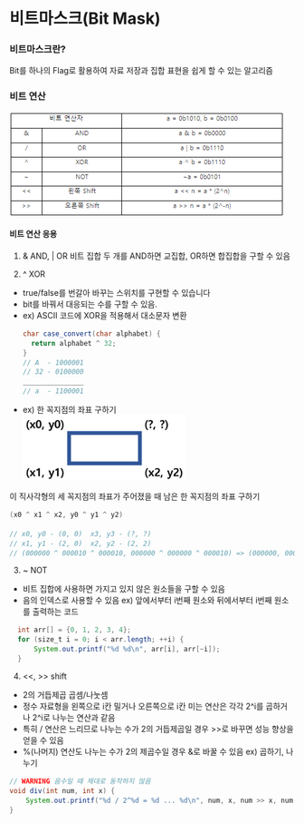 # 비트마스크(Bit Mask)

### 비트마스크란?
Bit를 하나의 Flag로 활용하여 자료 저장과 집합 표현을 쉽게 할 수 있는 알고리즘


### 비트 연산
![비트마스크](../Algorithm/Image/bit연산.png)


#### 비트 연산 응용

1) & AND, | OR
  비트 집합 두 개를 AND하면 교집합, OR하면 합집합을 구할 수 있음

2) ^ XOR
  - true/false를 번갈아 바꾸는 스위치를 구현할 수 있습니다
  - bit를 바꿔서 대응되는 수를 구할 수 있음.
  - ex) ASCII 코드에 XOR을 적용해서 대소문자 변환
    ``` java
    char case_convert(char alphabet) {
      return alphabet ^ 32;
    }
    // A  - 1000001
    // 32 - 0100000
    _______________
    // a  - 1100001 
    ```
  - ex) 한 꼭지점의 좌표 구하기<br>
  ![비트마스크](../Algorithm/Image/bitmask-2.png)
  
  이 직사각형의 세 꼭지점의 좌표가 주어졌을 때 남은 한 꼭지점의 좌표 구하기
  
  ``` java 
  (x0 ^ x1 ^ x2, y0 ^ y1 ^ y2)
  
  // x0, y0 - (0, 0)  x3, y3 - (?, ?)
  // x1, y1 - (2, 0)  x2, y2 - (2, 2)
  // (000000 ^ 000010 ^ 000010, 000000 ^ 000000 ^ 000010) => (000000, 000010) => (2, 2)
  ```

3) ~ NOT
  - 비트 집합에 사용하면 가지고 있지 않은 원소들을 구할 수 있음
  - 음의 인덱스로 사용할 수 있음
  ex) 앞에서부터 i번째 원소와 뒤에서부터 i번째 원소를 출력하는 코드
  ``` java
    int arr[] = {0, 1, 2, 3, 4};
    for (size_t i = 0; i < arr.length; ++i) {
    	System.out.printf("%d %d\n", arr[i], arr[~i]);
    }
  ```

4) <<, >> shift

- 2의 거듭제곱 곱셈/나눗셈
- 정수 자료형을 왼쪽으로 i칸 밀거나 오른쪽으로 i칸 미는 연산은 각각 2^i를 곱하거나 2^i로 나누는 연산과 같음
- 특히 / 연산은 느리므로 나누는 수가 2의 거듭제곱일 경우 >>로 바꾸면 성능 향상을 얻을 수 있음
- %(나머지) 연산도 나누는 수가 2의 제곱수일 경우 &로 바꿀 수 있음
ex) 곱하기, 나누기
``` java
// WARNING 음수일 때 제대로 동작하지 않음
void div(int num, int x) {
	System.out.printf("%d / 2^%d = %d ... %d\n", num, x, num >> x, num & ((1 << x) - 1));
}
```




